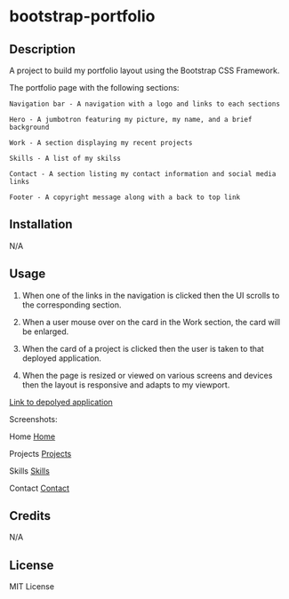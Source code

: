 # bootstrap-portfolio

## Description

A project to build my portfolio layout using the Bootstrap CSS Framework.

The portfolio page with the following sections:

    Navigation bar - A navigation with a logo and links to each sections

    Hero - A jumbotron featuring my picture, my name, and a brief background

    Work - A section displaying my recent projects

    Skills - A list of my skilss

    Contact - A section listing my contact information and social media links

    Footer - A copyright message along with a back to top link

## Installation

N/A

## Usage

1. When one of the links in the navigation is clicked then the UI scrolls to the corresponding section.

2. When a user mouse over on the card in the Work section, the card will be enlarged.

3. When the card of a project is clicked then the user is taken to that deployed application.

4. When the page is resized or viewed on various screens and devices then the layout is responsive and adapts to my viewport. 

[Link to depolyed application](https://edithlinpy.github.io/bootstrap-portfolio/)

Screenshots:

Home
[Home](https://github.com/edithlinpy/bootstrap-portfolio/blob/main/images/bootstrap-portfolio-home.jpg?raw=true)

Projects
[Projects](https://github.com/edithlinpy/bootstrap-portfolio/blob/main/images/bootstrap-portfolio-work.jpg?raw=true)

Skills
[Skills](https://github.com/edithlinpy/bootstrap-portfolio/blob/main/images/bootstrap-portfolio-skills.jpg?raw=true)

Contact
[Contact](https://github.com/edithlinpy/bootstrap-portfolio/blob/main/images/bootstrap-portfolio-contact.jpg?raw=true)



## Credits

N/A

## License

MIT License
